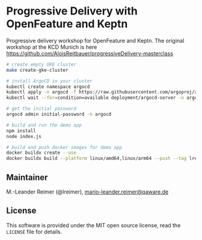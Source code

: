 # Progressive Delivery with OpenFeature and Keptn

Progressive delivery workshop for OpenFeature and Keptn. The original workshop
at the KCD Munich is here https://github.com/AloisReitbauer/progressiveDelivery-masterclass

```bash
# create empty GKE cluster
make create-gke-cluster

# install ArgoCD in your cluster
kubectl create namespace argocd
kubectl apply -n argocd -f https://raw.githubusercontent.com/argoproj/argo-cd/stable/manifests/install.yaml
kubectl wait --for=condition=available deployment/argocd-server -n argocd --timeout=300s

# get the initial password
argocd admin initial-password -n argocd

# build and run the demo app
npm install
node index.js

# build and push docker images for demo app
docker buildx create --use
docker buildx build --platform linux/amd64,linux/arm64 --push --tag lreimer/featuredemo:v1.1 .
```

## Maintainer

M.-Leander Reimer (@lreimer), <mario-leander.reimer@qaware.de>

## License

This software is provided under the MIT open source license, read the `LICENSE`
file for details.
